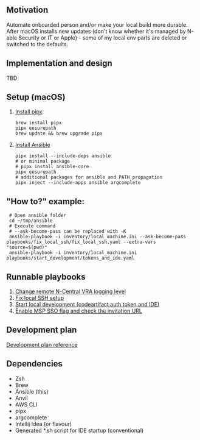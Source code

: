 ## Motivation

Automate onboarded person and/or make your local build more durable.
After macOS installs new updates (don't know whether it's managed by N-able Security or IT or Apple) - some of my local
env parts are deleted or switched
to the defaults.

## Implementation and design

TBD

## Setup (macOS)

1. [Install pipx](https://pypa.github.io/pipx/installation/)
   ```shell
   brew install pipx
   pipx ensurepath
   brew update && brew upgrade pipx
   ```
2. [Install Ansible](https://docs.ansible.com/ansible/latest/installation_guide/intro_installation.html#selecting-an-ansible-package-and-version-to-install)
   ```shell
   pipx install --include-deps ansible
   # or minimal package
   # pipx install ansible-core
   pipx ensurepath
   # additional packages for ansible and PATH propagation
   pipx inject --include-apps ansible argcomplete	
   ```

## "How to?" example:

   ```shell
    # Open ansible folder
	cd ~/tmp/ansible
	# Execute command
	# --ask-become-pass can be replaced with -K
	ansible-playbook -i inventory/local_machine.ini --ask-become-pass playbooks/fix_local_ssh/fix_local_ssh.yaml --extra-vars "source=$(pwd)"
	ansible-playbook -i inventory/local_machine.ini playbooks/start_development/tokens_and_ide.yaml
   ```

## Runnable playbooks

1. [Change remote N-Central VRA logging level](playbooks/change_remote_logging_level/readme.md)
2. [Fix local SSH setup](playbooks/fix_local_ssh/readme.md)
3. [Start local development (codeartifact auth token and IDE)](playbooks/start_development/readme.md)
3. [Enable MSP SSO flag and check the invitation URL](playbooks/enable_msp_sso_flag/readme.md)

## Development plan

[Development plan reference](markdown/development_plan.md)

## Dependencies

- Zsh
- Brew
- Ansible (this)
- Anvil
- AWS CLI
- pipx
- argcomplete
- Intellij Idea (or flavour)
- Generated *.sh script for IDE startup (conventional)